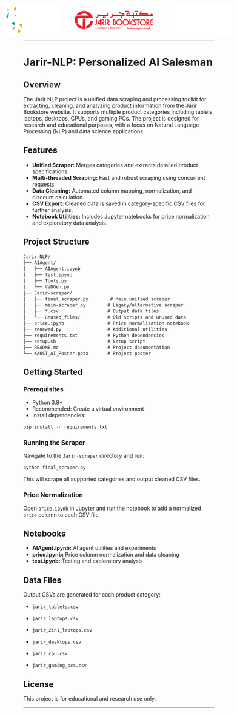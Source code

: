 <div style="display: flex; gap: 3em; align-items: center; justify-content: center;">
  <img src="assets/kaust-academy-logo.png" alt="KAUST Academy Logo" height="80em"/>  
  <img src="assets/jarir-logo.png" alt="Jarir Logo" height="50em"/>
  <img src="assets/kaust-logo.png" alt="KAUST Logo" height="80em"/>
</div>
<hr>

# **Jarir-NLP: Personalized AI Salesman**

## Overview
The Jarir NLP project is a unified data scraping and processing toolkit for extracting, cleaning, and analyzing product information from the Jarir Bookstore website. It supports multiple product categories including tablets, laptops, desktops, CPUs, and gaming PCs. The project is designed for research and educational purposes, with a focus on Natural Language Processing (NLP) and data science applications.

## Features
- **Unified Scraper:** Merges categories and extracts detailed product specifications.
- **Multi-threaded Scraping:** Fast and robust scraping using concurrent requests.
- **Data Cleaning:** Automated column mapping, normalization, and discount calculation.
- **CSV Export:** Cleaned data is saved in category-specific CSV files for further analysis.
- **Notebook Utilities:** Includes Jupyter notebooks for price normalization and exploratory data analysis.

## Project Structure

```
Jarir-NLP/
├── AIAgent/
│   ├── AIAgent.ipynb
│   ├── test.ipynb
│   ├── Tools.py
│   └── VaDGen.py
├── Jarir-scraper/
│   ├── final_scraper.py        # Main unified scraper
│   ├── main-scraper.py        # Legacy/alternative scraper
│   ├── *.csv                  # Output data files
│   └── unused_files/          # Old scripts and unused data
├── price.ipynb                # Price normalization notebook
├── renewed.py                 # Additional utilities
├── requirements.txt           # Python dependencies
├── setup.sh                   # Setup script
├── README.md                  # Project documentation
└── KAUST_AI_Poster.pptx       # Project poster
```

## Getting Started

### Prerequisites
- Python 3.8+
- Recommended: Create a virtual environment
- Install dependencies:
```bash
pip install -r requirements.txt
```

### Running the Scraper
Navigate to the `Jarir-scraper` directory and run:
```bash
python final_scraper.py
```
This will scrape all supported categories and output cleaned CSV files.

### Price Normalization
Open `price.ipynb` in Jupyter and run the notebook to add a normalized `price` column to each CSV file.

## Notebooks
- **AIAgent.ipynb:** AI agent utilities and experiments
- **price.ipynb:** Price column normalization and data cleaning
- **test.ipynb:** Testing and exploratory analysis

## Data Files
Output CSVs are generated for each product category:
- `jarir_tablets.csv`
- `jarir_laptops.csv`
- `jarir_2in1_laptops.csv`
- `jarir_desktops.csv`
- `jarir_cpu.csv`

- `jarir_gaming_pcs.csv`


## License
This project is for educational and research use only.

---